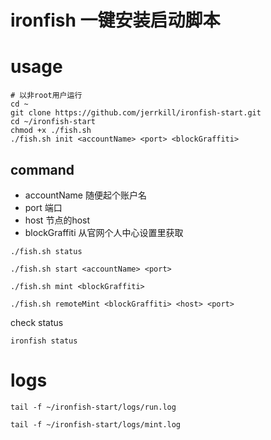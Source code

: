 # ironfish 一键安装启动脚本

# usage


```
# 以非root用户运行
cd ~
git clone https://github.com/jerrkill/ironfish-start.git
cd ~/ironfish-start
chmod +x ./fish.sh
./fish.sh init <accountName> <port> <blockGraffiti>
```

## command

* accountName 随便起个账户名
* port 端口
* host 节点的host
* blockGraffiti 从官网个人中心设置里获取

```
./fish.sh status
```

```
./fish.sh start <accountName> <port>
```

```
./fish.sh mint <blockGraffiti>
```


```
./fish.sh remoteMint <blockGraffiti> <host> <port>
```


check status

`ironfish status`



# logs

`tail -f ~/ironfish-start/logs/run.log`

`tail -f ~/ironfish-start/logs/mint.log`


